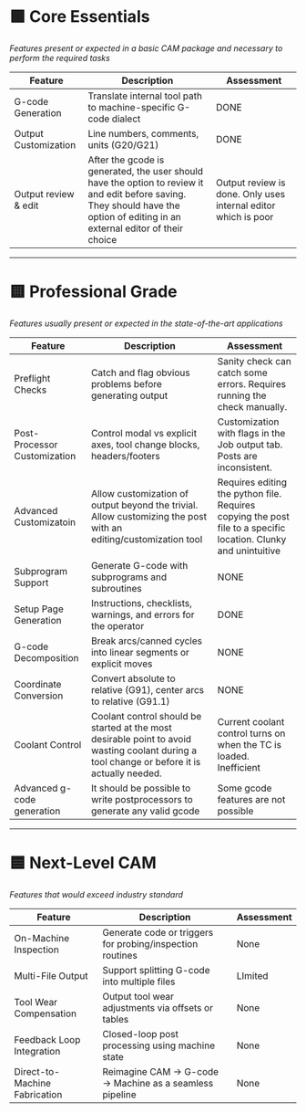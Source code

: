 
# 🟩 Core Essentials
*Features present or expected in a basic CAM package and necessary to perform the required tasks*

| Feature              | Description                                                     | Assessment |
| -------------------- | --------------------------------------------------------------- | ---------- |
| G-code Generation    | Translate internal tool path to machine-specific G-code dialect | DONE       |
| Output Customization | Line numbers, comments, units (G20/G21)                         | DONE       |
| Output review & edit | After the gcode is generated, the user should have the option to review it and edit before saving. They should have the option of editing in an external editor of their choice | Output review is done.  Only uses internal editor which is poor |

---

# 🟨 Professional Grade
*Features usually present or expected in the state-of-the-art applications*

| Feature                      | Description                                                                                                                                  | Assessment                                                                                                          |
| ---------------------------- | -------------------------------------------------------------------------------------------------------------------------------------------- | ------------------------------------------------------------------------------------------------------------------- |
| Preflight Checks             | Catch and flag obvious problems before generating output                                                                                     | Sanity check can catch some errors.  Requires running the check manually.                                           |
| Post-Processor Customization | Control modal vs explicit axes, tool change blocks, headers/footers                                                                          | Customization with flags in the Job output tab.  Posts are inconsistent.                                            |
| Advanced Customizatoin       | Allow customization of output beyond the trivial. Allow customizing the post with an editing/customization tool                              | Requires editing the python file.<br>Requires copying the post file to a specific location.  Clunky and unintuitive |
| Subprogram Support           | Generate G-code with subprograms and subroutines                                                                                             | NONE                                                                                                                |
| Setup Page Generation        | Instructions, checklists, warnings, and errors for the operator                                                                              | DONE                                                                                                                |
| G-code Decomposition         | Break arcs/canned cycles into linear segments or explicit moves                                                                              | NONE                                                                                                                |
| Coordinate Conversion        | Convert absolute to relative (G91), center arcs to relative (G91.1)                                                                          | NONE                                                                                                                |
| Coolant Control              | Coolant control should be started at the most desirable point to avoid wasting coolant during a tool change or before it is actually needed. | Current coolant control turns on when the TC is loaded.  Inefficient                                                |
| Advanced g-code generation   | It should be possible to write postprocessors to generate any valid gcode                                                                    | Some gcode features are not possible                                                                                |

---

# 🟦 Next-Level CAM
*Features that would exceed industry standard*

| Feature                       | Description                                               | Assessment |
| ----------------------------- | --------------------------------------------------------- | ---------- |
| On-Machine Inspection         | Generate code or triggers for probing/inspection routines | None       |
| Multi-File Output             | Support splitting G-code into multiple files              | LImited    |
| Tool Wear Compensation        | Output tool wear adjustments via offsets or tables        | None       |
| Feedback Loop Integration     | Closed-loop post processing using machine state           | None       |
| Direct-to-Machine Fabrication | Reimagine CAM → G-code → Machine as a seamless pipeline   | None       |
